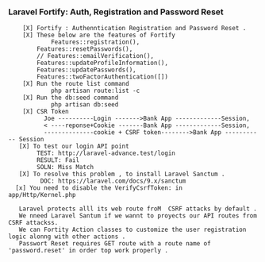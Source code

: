 ###   Laravel Fortify: Auth, Registration and Password Reset

        [X] Fortify : Authenntication Registration and Password Reset .
        [X] These below are the features of Fortify
                Features::registration(),
            Features::resetPasswords(),
            // Features::emailVerification(),
            Features::updateProfileInformation(),
            Features::updatePasswords(),
            Features::twoFactorAuthentication([])
        [X] Run the route list command
                php artisan route:list -c
        [X] Run the db:seed command
                php artisan db:seed
        [X] CSR Token
              Joe ----------Login ------->Bank App -------------Session,
              < ----reponse+Cookie -------Bank App -------------Session,
              --------------cookie + CSRF token-------->Bank App ----------- Session
       [X] To test our login API point 
            TEST: http://laravel-advance.test/login
            RESULT: Fail
            SOLN: Miss Match
       [X] To resolve this problem , to install Laravel Sanctum .
             DOC: https://laravel.com/docs/9.x/sanctum
      [x] You need to disable the VerifyCsrfToken: in      app/Http/Kernel.php

       Laravel protects alll its web route froM  CSRF attacks by default .
       We nneed Laravel Santum if we wannt to proyects our API routes from CSRF attackss.
       We can Fortity Action classes to customize the user registration logic alonng with other actions .
       Passwort Reset requires GET route with a route name of 'password.reset' in order top work properly .
